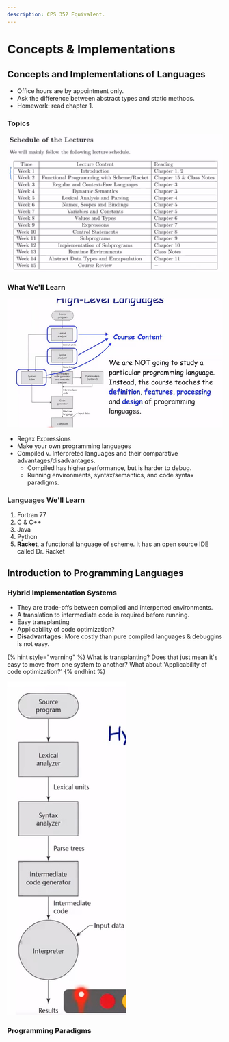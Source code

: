 ```yaml
---
description: CPS 352 Equivalent.
---
```


# Concepts & Implementations

## Concepts and Implementations of Languages

* Office hours are by appointment only.
* Ask the difference between abstract types and static methods.
* Homework: read chapter 1.

### Topics

![](../../.gitbook/assets/image%20%2881%29.png)

### What We'll Learn

![](../../.gitbook/assets/image%20%28115%29.png)

* Regex Expressions
* Make your own programming languages
* Compiled v. Interpreted languages and their comparative advantages/disadvantages.
  * Compiled has higher performance, but is harder to debug.
  * Running environments, syntax/semantics, and code syntax paradigms.

### Languages We'll Learn

1. Fortran 77
2. C & C++
3. Java
4. Python
5. **Racket**, a functional language of scheme. It has an open source IDE called Dr. Racket

## Introduction to Programming Languages

### Hybrid Implementation Systems

* They are trade-offs between compiled and interperted environments.
* A translation to intermediate code is required before running.
* Easy transplanting
* Applicability of code optimization?
* **Disadvantages:** More costly than pure compiled languages & debuggins is not easy.

{% hint style="warning" %}
What is transplanting? Does that just mean it's easy to move from one system to another? What about 'Applicability of code optimization?'
{% endhint %}

![](../../.gitbook/assets/image%20%2870%29.png)

### Programming Paradigms



